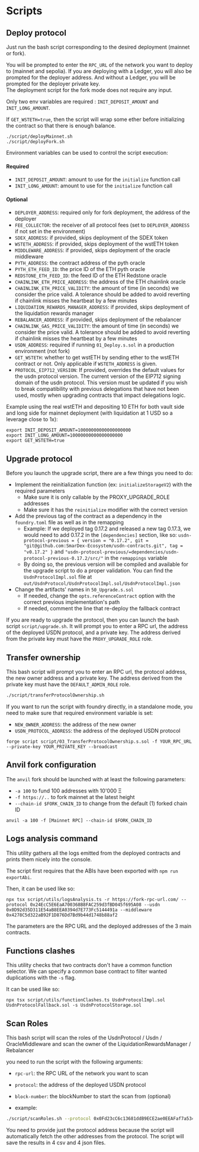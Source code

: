 # Scripts

## Deploy protocol

Just run the bash script corresponding to the desired deployment (mainnet or fork).

You will be prompted to enter the `RPC_URL` of the network you want to deploy to (mainnet and sepolia). If you are deploying with a Ledger, you will also be prompted for the deployer address. And without a Ledger, you will be prompted for the deployer private key.  
The deployment script for the fork mode does not require any input.

Only two env variables are required : `INIT_DEPOSIT_AMOUNT` and `INIT_LONG_AMOUNT`.

If `GET_WSTETH=true`, then the script will wrap some ether before initializing the
contract so that there is enough balance.

```
./script/deployMainnet.sh
./script/deployFork.sh
```

Environment variables can be used to control the script execution:

#### Required

- `INIT_DEPOSIT_AMOUNT`: amount to use for the `initialize` function call
- `INIT_LONG_AMOUNT`: amount to use for the `initialize` function call

#### Optional

- `DEPLOYER_ADDRESS`: required only for fork deployment, the address of the deployer
- `FEE_COLLECTOR`: the receiver of all protocol fees (set to `DEPLOYER_ADDRESS` if not set in the environment)
- `SDEX_ADDRESS`: if provided, skips deployment of the SDEX token
- `WSTETH_ADDRESS`: if provided, skips deployment of the wstETH token
- `MIDDLEWARE_ADDRESS`: if provided, skips deployment of the oracle middleware
- `PYTH_ADDRESS`: the contract address of the pyth oracle
- `PYTH_ETH_FEED_ID`: the price ID of the ETH pyth oracle
- `REDSTONE_ETH_FEED_ID`: the feed ID of the ETH Redstone oracle
- `CHAINLINK_ETH_PRICE_ADDRESS`: the address of the ETH chainlink oracle
- `CHAINLINK_ETH_PRICE_VALIDITY`: the amount of time (in seconds) we consider the price valid. A tolerance should be added to avoid reverting if chainlink misses the heartbeat by a few minutes
- `LIQUIDATION_REWARDS_MANAGER_ADDRESS`: if provided, skips deployment of the liquidation rewards manager
- `REBALANCER_ADDRESS`: if provided, skips deployment of the rebalancer
- `CHAINLINK_GAS_PRICE_VALIDITY`: the amount of time (in seconds) we consider the price valid. A tolerance should be added to avoid reverting if chainlink misses the heartbeat by a few minutes
- `USDN_ADDRESS`: required if running `01_Deploy.s.sol` in a production environment (not fork)
- `GET_WSTETH`: whether to get wstETH by sending ether to the wstETH contract or not. Only applicable if `WSTETH_ADDRESS` is given.
- `PROTOCOL_EIP712_VERSION`: If provided, overrides the default values for the usdn protocol version. The current version of the EIP712 signing domain of the usdn protocol. This version must be updated if you wish to break compatibility with previous delegations that have not been used, mostly when upgrading contracts that impact delegations logic.

Example using the real wstETH and depositing 10 ETH for both vault side and long side for mainnet deployment (with liquidation
at 1 USD so a leverage close to 1x):

```
export INIT_DEPOSIT_AMOUNT=10000000000000000000
export INIT_LONG_AMOUNT=10000000000000000000
export GET_WSTETH=true
```

## Upgrade protocol

Before you launch the upgrade script, there are a few things you need to do:

- Implement the reinitialization function (ex: `initializeStorageV2`) with the required parameters
  - Make sure it is only callable by the PROXY_UPGRADE_ROLE addresses
  - Make sure it has the `reinitialize` modifier with the correct version
- Add the previous tag of the contract as a dependency in the `foundry.toml` file as well as in the remapping
  - Example: If we deployed tag 0.17.2 and released a new tag 0.17.3, we would need to add 0.17.2 in the `[dependencies]` section,
    like so: `usdn-protocol-previous = { version = "0.17.2", git = "git@github.com:SmarDex-Ecosystem/usdn-contracts.git", tag = "v0.17.2" }`
    and `"usdn-protocol-previous/=dependencies/usdn-protocol-previous-0.17.2/src/"` in the `remappings` variable
  - By doing so, the previous version will be compiled and available for the upgrade script to do a proper validation. You can find the `UsdnProtocolImpl.sol` file at `out/UsdnProtocol/UsdnProtocolImpl.sol/UsdnProtocolImpl.json`
- Change the artifacts' names in `50_Upgrade.s.sol`
  - If needed, change the `opts.referenceContract` option with the correct previous implementation's path
  - If needed, comment the line that re-deploy the fallback contract

If you are ready to upgrade the protocol, then you can launch the bash script `script/upgrade.sh`. It will prompt you to enter a RPC url, the address of the deployed USDN protocol, and a private key. The address derived from the private key must have the `PROXY_UPGRADE_ROLE` role.

## Transfer ownership

This bash script will prompt you to enter an RPC url, the protocol address, the new owner address and a private key. The address derived from the private key must have the `DEFAULT_ADMIN_ROLE` role.

```bash
./script/transferProtocolOwnership.sh
```

If you want to run the script with foundry directly, in a standalone mode, you need to make sure that required environment variable is set:

- `NEW_OWNER_ADDRESS`: the address of the new owner
- `USDN_PROTOCOL_ADDRESS`: the address of the deployed USDN protocol

```solidity
forge script script/03_TransferProtocolOwnership.s.sol -f YOUR_RPC_URL --private-key YOUR_PRIVATE_KEY --broadcast
```

## Anvil fork configuration

The `anvil` fork should be launched with at least the following parameters:

- `-a 100` to fund 100 addresses with 10'000 Ξ
- `-f https://..` to fork mainnet at the latest height
- `--chain-id $FORK_CHAIN_ID` to change from the default (1) forked chain ID

```
anvil -a 100 -f [Mainnet RPC] --chain-id $FORK_CHAIN_ID
```

## Logs analysis command

This utility gathers all the logs emitted from the deployed contracts and prints them nicely into the console.

The script first requires that the ABIs have been exported with `npm run exportAbi`.

Then, it can be used like so:

```
npx tsx script/utils/logsAnalysis.ts -r https://fork-rpc-url.com/ --protocol 0x24EcC5E6EaA700368B8FAC259d3fBD045f695A08 --usdn 0x0D92d35D311E54aB8EEA0394d7E773Fc5144491a --middleware 0x4278C5d322aB92F1D876Dd7Bd9b44d1748b88af2
```

The parameters are the RPC URL and the deployed addresses of the 3 main contracts.

## Functions clashes

This utility checks that two contracts don't have a common function selector.
We can specify a common base contract to filter wanted duplications with the `-s` flag.

It can be used like so:

```
npx tsx script/utils/functionClashes.ts UsdnProtocolImpl.sol UsdnProtocolFallback.sol -s UsdnProtocolStorage.sol
```

## Scan Roles

This bash script will scan the roles of the UsdnProtocol / Usdn / OracleMiddleware and scan the owner of the LiquidationRewardsManager / Rebalancer

you need to run the script with the following arguments:

- `rpc-url`: the RPC URL of the network you want to scan
- `protocol`: the address of the deployed USDN protocol
- `block-number`: the blockNumber to start the scan from (optional)

- example:

```bash
./script/scanRoles.sh --protocol 0x0Fd23cC6c13681ddB9ECE2ae0EEAFaf7a534208f --rpc-url https://sepolia.gateway.tenderly.co --block-number 0
```

You need to provide just the protocol address because the script will automatically fetch the other addresses from the protocol. The script will save the results in 4 csv and 4 json files.
